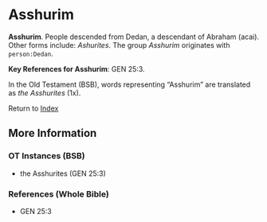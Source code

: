 # Asshurim
**Asshurim**. 
People descended from Dedan, a descendant of Abraham (acai). 
Other forms include: 
*Ashurites*. 
The group _Asshurim_ originates with `person:Dedan`. 


**Key References for Asshurim**: 
GEN 25:3. 


In the Old Testament (BSB), words representing “Asshurim” are translated as 
*the Asshurites* (1x). 




Return to [Index](00-Index.md)

## More Information

### OT Instances (BSB)

* the Asshurites (GEN 25:3)



### References (Whole Bible)

* GEN 25:3



